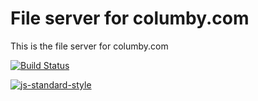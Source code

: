 # File server for columby.com

This is the file server for columby.com

[![Build Status](https://travis-ci.org/columby/files.columby.com.svg)](https://travis-ci.org/columby/files.columby.com)

[![js-standard-style](https://cdn.rawgit.com/feross/standard/master/badge.svg)](https://github.com/feross/standard)
